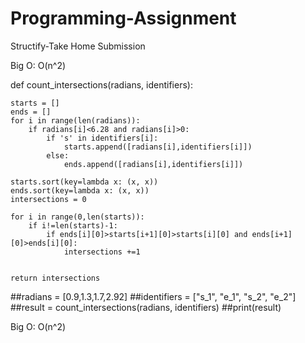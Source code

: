 # Programming-Assignment
Structify-Take Home Submission

Big O: O(n^2)

def count_intersections(radians, identifiers):   
    
    starts = []
    ends = []
    for i in range(len(radians)):
        if radians[i]<6.28 and radians[i]>0:
            if 's' in identifiers[i]:
                starts.append([radians[i],identifiers[i]])
            else:
                ends.append([radians[i],identifiers[i]])
                
    starts.sort(key=lambda x: (x, x))
    ends.sort(key=lambda x: (x, x))
    intersections = 0
    
    for i in range(0,len(starts)):
        if i!=len(starts)-1:
            if ends[i][0]>starts[i+1][0]>starts[i][0] and ends[i+1][0]>ends[i][0]:
                intersections +=1
                
                
    return intersections

##radians = [0.9,1.3,1.7,2.92]
##identifiers = ["s_1", "e_1", "s_2", "e_2"]
##result = count_intersections(radians, identifiers)
##print(result)

Big O: O(n^2)
